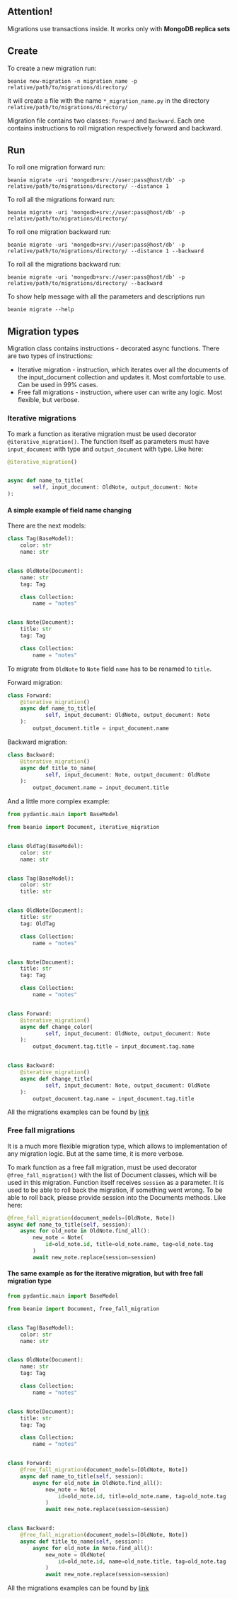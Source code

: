 ## Attention!

Migrations use transactions inside. It works only with **MongoDB replica sets**

## Create

To create a new migration run:

```shell
beanie new-migration -n migration_name -p relative/path/to/migrations/directory/
```

It will create a file with the name `*_migration_name.py` in the directory `relative/path/to/migrations/directory/`

Migration file contains two classes: `Forward` and `Backward`. Each one contains instructions to roll migration respectively forward and backward.

## Run

To roll one migration forward run:

```shell
beanie migrate -uri 'mongodb+srv://user:pass@host/db' -p relative/path/to/migrations/directory/ --distance 1
```

To roll all the migrations forward run:

```shell
beanie migrate -uri 'mongodb+srv://user:pass@host/db' -p relative/path/to/migrations/directory/
```

To roll one migration backward run:

```shell
beanie migrate -uri 'mongodb+srv://user:pass@host/db' -p relative/path/to/migrations/directory/ --distance 1 --backward
```

To roll all the migrations backward run:

```shell
beanie migrate -uri 'mongodb+srv://user:pass@host/db' -p relative/path/to/migrations/directory/ --backward
```

To show help message with all the parameters and descriptions run

```shell
beanie migrate --help
```

## Migration types

Migration class contains instructions - decorated async functions. There are two types of instructions:

- Iterative migration - instruction, which iterates over all the documents of the input_document collection and updates it. Most comfortable to use. Can be used in 99% cases.
- Free fall migrations - instruction, where user can write any logic. Most flexible, but verbose.

### Iterative migrations

To mark a function as iterative migration must be used decorator `@iterative_migration()`. The function itself as parameters must have `input_document` with type and `output_document` with type. Like here:

```python
@iterative_migration()


async def name_to_title(
        self, input_document: OldNote, output_document: Note
):
```

#### A simple example of field name changing

There are the next models:

```python
class Tag(BaseModel):
    color: str
    name: str


class OldNote(Document):
    name: str
    tag: Tag

    class Collection:
        name = "notes"


class Note(Document):
    title: str
    tag: Tag

    class Collection:
        name = "notes"

```

To migrate from `OldNote` to `Note` field `name` has to be renamed to `title`.

Forward migration:

```python
class Forward:
    @iterative_migration()
    async def name_to_title(
            self, input_document: OldNote, output_document: Note
    ):
        output_document.title = input_document.name

```

Backward migration:

```python
class Backward:
    @iterative_migration()
    async def title_to_name(
            self, input_document: Note, output_document: OldNote
    ):
        output_document.name = input_document.title
```

And a little more complex example:

```python
from pydantic.main import BaseModel

from beanie import Document, iterative_migration


class OldTag(BaseModel):
    color: str
    name: str


class Tag(BaseModel):
    color: str
    title: str


class OldNote(Document):
    title: str
    tag: OldTag

    class Collection:
        name = "notes"


class Note(Document):
    title: str
    tag: Tag

    class Collection:
        name = "notes"


class Forward:
    @iterative_migration()
    async def change_color(
            self, input_document: OldNote, output_document: Note
    ):
        output_document.tag.title = input_document.tag.name


class Backward:
    @iterative_migration()
    async def change_title(
            self, input_document: Note, output_document: OldNote
    ):
        output_document.tag.name = input_document.tag.title
```

All the migrations examples can be found by [link](https://github.com/roman-right/beanie/tree/main/tests/migrations/migrations_for_test)

### Free fall migrations

It is a much more flexible migration type, which allows to implementation of any migration logic. But at the same time, it is more verbose.

To mark function as a free fall migration, must be used decorator `@free_fall_migration()` with the list of Document classes, which will be used in this migration. Function itself receives `session` as a parameter. It is used to be able to roll back the migration, if something went wrong. To be able to roll back, please provide session into the Documents methods. Like here:

```python
@free_fall_migration(document_models=[OldNote, Note])
async def name_to_title(self, session):
    async for old_note in OldNote.find_all():
        new_note = Note(
            id=old_note.id, title=old_note.name, tag=old_note.tag
        )
        await new_note.replace(session=session)
```

#### The same example as for the iterative migration, but with free fall migration type

```python
from pydantic.main import BaseModel

from beanie import Document, free_fall_migration


class Tag(BaseModel):
    color: str
    name: str


class OldNote(Document):
    name: str
    tag: Tag

    class Collection:
        name = "notes"


class Note(Document):
    title: str
    tag: Tag

    class Collection:
        name = "notes"


class Forward:
    @free_fall_migration(document_models=[OldNote, Note])
    async def name_to_title(self, session):
        async for old_note in OldNote.find_all():
            new_note = Note(
                id=old_note.id, title=old_note.name, tag=old_note.tag
            )
            await new_note.replace(session=session)


class Backward:
    @free_fall_migration(document_models=[OldNote, Note])
    async def title_to_name(self, session):
        async for old_note in Note.find_all():
            new_note = OldNote(
                id=old_note.id, name=old_note.title, tag=old_note.tag
            )
            await new_note.replace(session=session)

```

All the migrations examples can be found by [link](https://github.com/roman-right/beanie/tree/main/tests/migrations/migrations_for_test)
